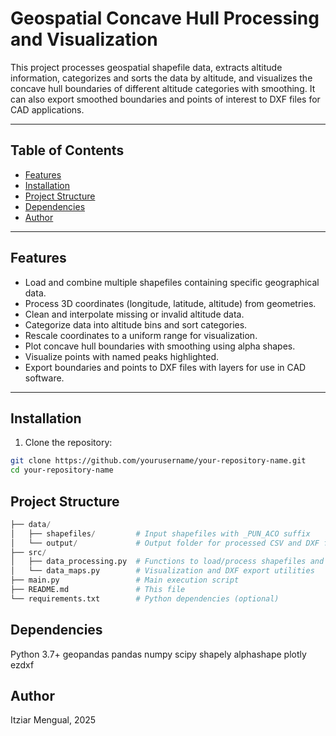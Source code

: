 # Geospatial Concave Hull Processing and Visualization

This project processes geospatial shapefile data, extracts altitude information, categorizes and sorts the data by altitude, and visualizes the concave hull boundaries of different altitude categories with smoothing. It can also export smoothed boundaries and points of interest to DXF files for CAD applications.

---

## Table of Contents

- [Features](#features)  
- [Installation](#installation)  
- [Project Structure](#project-structure)  
- [Dependencies](#dependencies)  
- [Author](#license)  

---

## Features

- Load and combine multiple shapefiles containing specific geographical data.
- Process 3D coordinates (longitude, latitude, altitude) from geometries.
- Clean and interpolate missing or invalid altitude data.
- Categorize data into altitude bins and sort categories.
- Rescale coordinates to a uniform range for visualization.
- Plot concave hull boundaries with smoothing using alpha shapes.
- Visualize points with named peaks highlighted.
- Export boundaries and points to DXF files with layers for use in CAD software.

---

## Installation

1. Clone the repository:

```bash
git clone https://github.com/yourusername/your-repository-name.git
cd your-repository-name
```

## Project Structure

```python
├── data/
│   ├── shapefiles/         # Input shapefiles with _PUN_ACO suffix
│   └── output/             # Output folder for processed CSV and DXF files
├── src/
│   ├── data_processing.py  # Functions to load/process shapefiles and data
│   └── data_maps.py        # Visualization and DXF export utilities
├── main.py                 # Main execution script
├── README.md               # This file
└── requirements.txt        # Python dependencies (optional)
```
## Dependencies

Python 3.7+
geopandas
pandas
numpy
scipy
shapely
alphashape
plotly
ezdxf

## Author
Itziar Mengual, 2025
